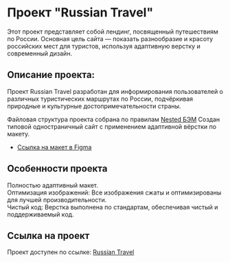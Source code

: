 # Проект "Russian Travel"  

Этот проект представляет собой лендинг, посвященный путешествиям по России. Основная цель сайта — показать разнообразие и красоту российских мест для туристов, используя адаптивную верстку и современный дизайн.

## Описание проекта:
Проект Russian Travel разработан для информирования пользователей о различных туристических маршрутах по России, подчёркивая природные и культурные достопримечательности страны.

Файловая структура проекта собрана по правилам [Nested БЭМ](https://ru.bem.info/methodology/filestructure/#nested "Правила!") 
Создан типовой одностраничный сайт с применением адаптивной вёрстки по макету.
* [Ссылка на макет в Figma](https://www.figma.com/file/5S2WSbEFL6awjVWJ0NWL8Q/Sprint-3_-Russia-_-desktop-mobile?node-id=28503%3A0)   

## Особенности проекта
Полностью адаптивный макет.  
Оптимизация изображений: Все изображения сжаты и оптимизированы для лучшей производительности.  
Чистый код: Верстка выполнена по стандартам, обеспечивая чистый и поддерживаемый код.  

## Ссылка на проект
Проект доступен по ссылке: [Russian Travel](https://gulnarafedorova.github.io/russian-travel/)
